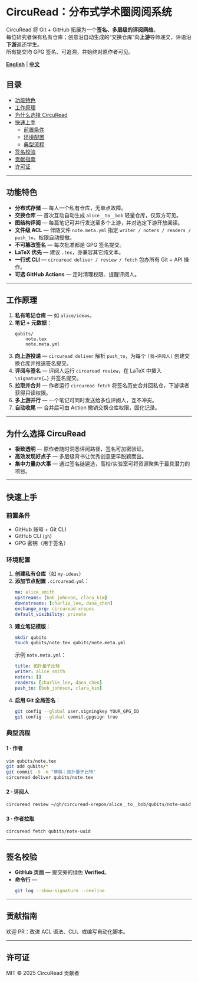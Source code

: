 # CircuRead：分布式学术圈阅阅系统

CircuRead 将 Git + GitHub 拓展为一个**签名、多层级的评阅网络**。  
每位研究者保有私有仓库；创意沿自动生成的“交换仓库”向**上游**导师递交，评语沿**下游**返还学生。  
所有提交均 GPG 签名、可追溯，并始终对原作者可见。

[**English**](README.md) | [**中文**](README_CN.md)

## 目录

* [功能特色](#功能特色)
* [工作原理](#工作原理)
* [为什么选择 CircuRead](#为什么选择-circuread)
* [快速上手](#快速上手)
  * [前置条件](#前置条件)
  * [环境配置](#环境配置)
  * [典型流程](#典型流程)
* [签名校验](#签名校验)
* [贡献指南](#贡献指南)
* [许可证](#许可证)

---

## 功能特色

* **分布式存储** — 每人一个私有仓库，无单点故障。  
* **交换仓库** — 首次互动自动生成 `alice__to__bob` 轻量仓库，仅双方可见。  
* **图结构评阅** — 每篇笔记可并行发送至多个上游，并对选定下游开放阅读。  
* **文件级 ACL** — 伴随文件 `note.meta.yml` 指定 `writer / noters / readers / push_to`，权限自动授撤。  
* **不可篡改签名** — 每次批准都是 GPG 签名提交。  
* **LaTeX 优先** — 建议 `.tex`，亦兼容其它纯文本。  
* **一行式 CLI** — `circuread deliver / review / fetch` 包办所有 Git + API 操作。  
* **可选 GitHub Actions** — 定时清理权限、提醒评阅人。  

---

## 工作原理

1. **私有笔记仓库** — 如 `alice/ideas`。  
2. **笔记 + 元数据**：  
   ```
   qubits/
       note.tex
       note.meta.yml
   ```
3. **向上游投递** — `circuread deliver` 解析 `push_to`，为每个 `(我→评阅人)` 创建交换仓库并推送签名提交。  
4. **评阅与签名** — 评阅人运行 `circuread review`，在 LaTeX 中插入 `\signature{…}` 并签名提交。  
5. **拉取并合并** — 作者运行 `circuread fetch` 将签名历史合并回私仓，下游读者获得只读权限。  
6. **多上游并行** — 一个笔记可同时发送给多位评阅人，互不冲突。  
7. **自动收尾** — 合并后可由 Action 撤销交换仓库权限，固化记录。  

---

## 为什么选择 CircuRead

* **极致透明** — 原作者随时洞悉评阅路径，签名可加密验证。  
* **高效发现好点子** — 多层级背书让优秀创意更早脱颖而出。  
* **集中力量办大事** — 通过签名链遴选，高校/实验室可将资源聚焦于最具潜力的项目。  

---

## 快速上手

### 前置条件

* GitHub 账号 + Git CLI  
* GitHub CLI (`gh`)  
* GPG 密钥（用于签名）  

### 环境配置

1. **创建私有仓库**（如 `my-ideas`）  
2. **添加节点配置** `.circuread.yml`：  
   ```yaml
   me: alice_smith
   upstreams: [bob_johnson, clara_kim]
   downstreams: [charlie_lee, dana_chen]
   exchange_org: circuread-xrepos
   default_visibility: private
   ```
3. **建立笔记模版**：  
   ```bash
   mkdir qubits
   touch qubits/note.tex qubits/note.meta.yml
   ```
   示例 `note.meta.yml`：  
   ```yaml
   title: 拓扑量子比特
   writer: alice_smith
   noters: []
   readers: [charlie_lee, dana_chen]
   push_to: [bob_johnson, clara_kim]
   ```
4. **启用 Git 全局签名**：  
   ```bash
   git config --global user.signingkey YOUR_GPG_ID
   git config --global commit.gpgsign true
   ```

### 典型流程

#### 1 · 作者

```bash
vim qubits/note.tex
git add qubits/*
git commit -S -m "草稿：拓扑量子比特"
circuread deliver qubits/note.tex
```

#### 2 · 评阅人

```bash
circuread review ~/gh/circuread-xrepos/alice__to__bob/qubits/note-uuid
```

#### 3 · 作者拉取

```bash
circuread fetch qubits/note-uuid
```

---

## 签名校验

* **GitHub 页面** — 提交旁的绿色 **Verified**。  
* **命令行** —  
  ```bash
  git log --show-signature --oneline
  ```

---

## 贡献指南

欢迎 PR：改进 ACL 语法、CLI、或编写自动化脚本。

---

## 许可证

MIT © 2025 CircuRead 贡献者
